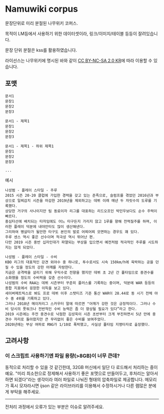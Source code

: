 # Namuwiki corpus

문장단위로 미리 분절된 나무위키 코퍼스.

목적이 LM등에서 사용하기 위한 데이터셋이라, 링크/이미지/테이블 등등이 잘려있습니다.

문장 단위 분절은 kss를 활용하였습니다.

라이선스는 나무위키에 명시된 바와 같이 [CC BY-NC-SA 2.0 KR](https://creativecommons.org/licenses/by-nc-sa/2.0/kr/)에 따라 이용할 수 있습니다.

## 포맷

```text
문서1
문장1
문장2
문장3

문서1 - 제목1
문장1
문장2
문장3

문서1 - 제목1 - 하위 제목1
문장1
문장2
문장3

...
```

예시

```text
나성범 - 플레이 스타일 - 주루
2015 시즌 20-20 클럽에 가입한 경력을 갖고 있는 준족으로, 슬럼프를 겪었던 2016년과 부상으로 일찌감치 시즌을 마감한 2019년을 제외하고는 데뷔 이래 매년 두 자릿수의 도루를 기록했다.
상당한 거구의 사나이지만 팀 동료이자 리그를 대표하는 리드오프인 박민우보다도 순수 주력이 빠르다.
중심타선에 배치되는 타자임에도 어느 타구든지 가리지 않고 1루를 향해 전력질주를 하며, 이러한 플레이 덕분에 내야안타도 많이 생산해낸다.
그리하여 병살타가 될만한 타구도 본인의 발로 어찌어찌 모면하는 경우도 꽤 있다.
주루 센스 역시 좋은 선수이며 적극성 역시 뛰어난 편.
다만 2019 시즌 중반 십자인대가 파열되는 부상을 입으면서 예전처럼 적극적인 주루를 시도하지는 않게 되었다.

나성범 - 플레이 스타일 - 수비
KBO 리그의 대표적인 강견 외야수 중 하나로, 투수로서도 시속 150km/h에 육박하는 공을 던질 수 있을 정도의 강한 어깨를 자랑한다.
지금은 공격력을 살리기 위해 우익수로 전향을 했지만 데뷔 초 2년 간 풀타임으로 중견수를 소화했을 정도의 수비력을 갖춘 선수이다.
나성범의 수비 RAA는 데뷔 시즌부터 꾸준히 플러스를 기록하는 중이며, 덕분에 WAR 등등의 종합 지표에서 굉장한 이득을 보고 있다.
세이버메트릭스로 봐도 프로 데뷔 이후 스탯티즈 기준 통산 WAR이 28.44로 동 시기 전체 야수 중 4위를 기록하고 있다.
그러나 2018년 메이저리그 스카우터 말에 따르면 "어깨가 강한 것은 긍정적이다. 그러나 수비 당시의 풋워크나 전반적인 수비 능력은 좀 더 향상될 필요가 있다”라고 한다.
2019 시즌에는 주전 중견수로 낙점한 김성욱이 시즌 초반부터 크게 부진하면서 5년 만에 중견수 자리로 돌아왔지만 큰 무리없이 좋은 수비를 보여주었다.
2020년에는 부상 여파로 RNG가 1/10로 폭락했고, 사실상 풀타임 지명타자로 출장했다.
```

## 고려사항

### 이 스크립트 사용하기엔 파일 용량(>8GB)이 너무 큰데?

동적으로 처리할 수 있을 것 같긴한데, 32GB 머신에서 일단 다 로드해서 처리하는 중이예요.
"미리 최소한으로 정제해서 사용하기 좋은 포맷으로 만들어두고, 후처리는 알아서 하면 되겠다"라는 생각이라 여러 파일로 나눠진 형태의 압축파일로 제공합니다.
메모리가 혹시 모자라시면 ijson 같은 라이브러리를 이용해서 수정하시거나 다른 램많은 분에게 부탁을 해주세요.

---

전처리 과정에서 오류가 있는 부분은 이슈로 알려주세요.
